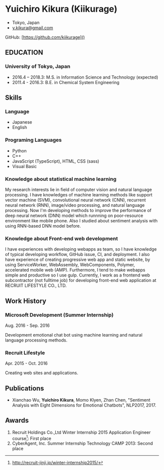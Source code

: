 # Yuichiro Kikura (Kiikurage)

- Tokyo, Japan
- y.kikura@gmail.com

GitHub: [https://github.com/kiikurage]()

## EDUCATION

### University of Tokyo, Japan

- 2016.4 – 2018.3: M.S. in Information Science and Technology (expected)
- 2011.4 - 2016.3: B.E. in Chemical System Engineering

## Skills

### Language

- Japanese
- English

### Programing Languages

-	Python
-	C++
-	JavaScript (TypeScript), HTML, CSS (sass)
-	Visual Basic

### Knowledge about statistical machine learning

My research interests lie in field of computer vision and natural language processing. I have knowledges of machine learning methods like support vector machine (SVM), convolutional neural network (CNN), recurrent neural network (RNN), image/video processing, and natural language processing. Now I'm developing methods to improve the performance of deep neural network (DNN) model which runnning on poor-resource environment like mobile phone. Also I studied about sentiment analysis with using RNN-based DNN model before.

### Knowledge about Front-end web development

I have experiences with developing webapps as team, so I have knowledge of typical developing workflow, GitHub issue, CI, and deployment. I also have experience of creating progressive web app and static website, by using ServiceWorker, WebAssembly, WebComponents, Polymer, accelerated mobile web (AMP). Furthermore, I tend to make webapps simple and productive so I use gulp. Currently, I work as a frontend web subcontractor (not fulltime job) for developing front-end web application at RECRUIT LIFESTYLE CO., LTD.

## Work History

### Microsoft Development (Summer Internship)

Aug. 2016 - Sep. 2016	

Development emotional chat bot using machine learning and natural language processing methods.

### Recruit Lifestyle

Apr. 2015 - Oct. 2016

Creating web sites and applications.

## Publications

- Xianchao Wu, **Yuichiro Kikura**, Momo Klyen, Zhan Chen, "Sentiment Analysis with Eight Dimensions for Emotional Chatbots", NLP2017, 2017.

## Awards

1.	Recruit Holdings Co.,Ltd Winter Internship 2015 Application Engineer course[^1]: First place
2.	CyberAgent, Inc. Summer Internship Technology CAMP 2013: Second place

[^1]: http://recruit-jinji.jp/winter-internship2015/
